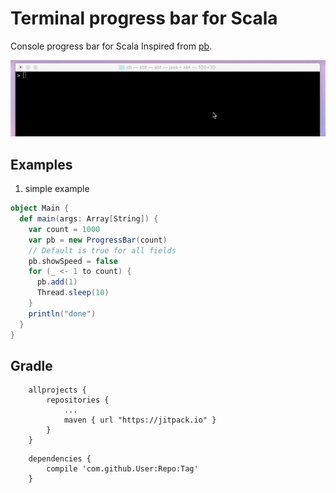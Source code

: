 # Terminal progress bar for Scala

Console progress bar for Scala Inspired from [pb](http://github.com/cheggaaa/pb).

![Screenshot](https://github.com/a8m/pb-scala/blob/master/gif/pb_rec.gif)

## Examples
1. simple example
```scala
object Main {
  def main(args: Array[String]) {
    var count = 1000
    var pb = new ProgressBar(count)
    // Default is true for all fields
    pb.showSpeed = false
    for (_ <- 1 to count) {
      pb.add(1)
      Thread.sleep(10)
    }
    println("done")
  }
}
```

## Gradle
```
	allprojects {
		repositories {
			...
			maven { url "https://jitpack.io" }
		}
	}
```
```
	dependencies {
		compile 'com.github.User:Repo:Tag'
	}
```
